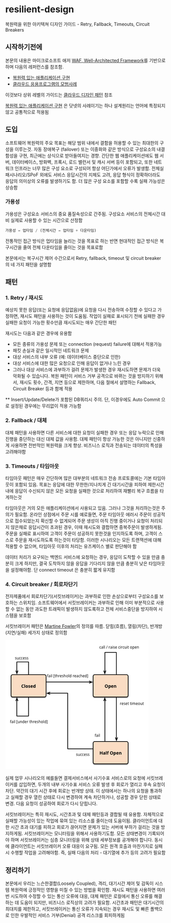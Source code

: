 # resilient-design
복원력을 위한 아키텍쳐 디자인 가이드 - Retry, Fallback, Timeouts, Circuit Breakers

## 시작하기전에

본문의 내용은 마이크로소프트 애저 [WAF, Well-Architected Framework](https://docs.microsoft.com/en-us/azure/architecture/framework/)를 기반으로 하며 다음의 레퍼런스를 참조함. 

- [복원력 있는 애플리케이션 구현](https://docs.microsoft.com/ko-kr/dotnet/architecture/microservices/implement-resilient-applications/)
- [클라우드 응용프로그램의 모범사례](https://docs.microsoft.com/ko-kr/azure/architecture/best-practices/index-best-practices)

이것보다 상위 레벨의 가이드는 [클라우드 디자인 패턴](https://docs.microsoft.com/ko-kr/azure/architecture/patterns/) 참조

[복원력 있는 애플리케이션 구현](https://docs.microsoft.com/ko-kr/dotnet/architecture/microservices/implement-resilient-applications/) 은 닷넷의 사례이기는 하나 설계원리는 언어에 특정되지 않고 공통적으로 적용됨

## 도입

소프트웨어 복원력의 주요 목표는 해당 범위 내에서 결함을 허용할 수 있는 최대한의 구성을 이루는것. 자동 장애복구 (failover) 또는 이중화와 같은 방식으로 구성요소의 내결함성을 구현, 최근에는 상식으로 받아들여지는 경향. 간단한 웹 애플리케이션에도 웹 서버, 데이터베이스, 방화벽, 프록시, 로드 밸런서 및 캐시 서버 등이 포함되고, 또한 네트워크 인프라는 너무 많은 구성 요소로 구성되어 항상 어딘가에서 오류가 발생함. 전체실패시나리오/SPoF 외에도 서비스 응답시간의 지체도 고려, 응답 형식이 정확하더라도 응답의 의미상의 오류를 발생하기도 함. 더 많은 구성 요소를 포함할 수록 실패 가능성은 상승함

### 가용성

가용성은 구성요소 서비스의 중요 품질속성으로 간주됨. 구성요소 서비스의 전체시간 대비 실제로 사용할 수 있는 시간으로 산정함

```javascript
가용성 = 업타임 / (전체시간 = 업타임 + 다운타임)
```

전통적인 접근 방식은 업타임을 늘리는 것을 목표로 하는 반면 현대적인 접근 방식은 복구시간을 줄여 전체 다운타임을 줄이는 것을 목표로함

본문에서는 복구시간 제어 수간으로서 Retry, fallback, timeout 및 circuit breaker 의 네 가지 패턴을 설명함

## 패턴 

### 1. Retry / 재시도

예상치 못한 응답(또는 요청에 응답없음)에 요청을 다시 전송하여 수정할 수 있다고 가정하면, 재시도 패턴을 사용하는 것이 도움됨. 작업이 실패로 표시되기 전에 실패한 경우 실패한 요청이 가능한 횟수만큼 재시도되는 매우 간단한 패턴

재시도는 다음과 같은 경우에 유용함

- 모든 종류의 가용성 문제 또는 connection (request) failure에 대해서 적용가능
- 패킷 손실과 같은 일시적인 네트워크 문제
- 대상 서비스의 내부 오류 (예: 데이터베이스 중단으로 인한)
- 대상 서비스에 대한 많은 요청으로 인해 응답이 없거나 느린 경우
- 그러나 대상 서비스에 과부하가 걸려 문제가 발생한 경우 재시도하면 문제가 더욱 악화될 수 있습니다. 복원 패턴이 서비스 거부 공격으로 바뀌는 것을 방지하기 위해서, 재시도 횟수, 간격, 지연 등으로 제한하며, 다음 절에서 설명하는 Fallback, Circuit Breaker 등과 함께 적용

** Insert/Update/Delete가 포함된 DB쿼리시 주의. 단, 이경우에도 Auto Commit 으로 설정된 경우에는 무리없이 적용 가능함





### 2. Fallback / 대체

대체 패턴을 사용하면 다른 서비스에 대한 요청이 실패한 경우 또는 응답 누락으로 인해 진행을 중단하는 대신 대체 값을 사용함. 대체 패턴이 항상 가능한 것은 아니지만 신중하게 사용하면 전반적인 복원력을 크게 향상. 비즈니스 로직과 전송되는 데이터의 특성을 고려해야함 

### 3. Timeouts / 타임아웃

타임아웃 패턴은 매우 간단하며 많은 대부분의 네트워크 전송 프로토콜에는 기본 타임아웃이 포함되 있음. 목표는 응답에 대한 무한한/지나치게 긴 대기시간을 피하여 제한시간 내에 응답이 수신되지 않은 모든 요청을 실패한 것으로 처리하여 재빨리 복구 흐름을 타게하는것

타임아웃은 거의 모든 애플리케이션에서 사용되고 있음. 그러나 그것을 처리하는것은 주의가 필요함. 온라인 상점에서 주문 시를 예로들면, 주문 타임아웃 에러시 주문이 성공적으로 접수되었는지 확신할 수 없게되어 주문 생성이 아직 진행 중이거나 요청이 처리되지 않은채로 응답시간이 초과된 경우, 이때 재시도와 결합하면 중복주문이 발생하게됨. 주문을 실패로 표시하여 고객이 주문이 성공하지 못한것을 인지하도록 하며, 고객이 스스로 주문을 재시도하도록 하는것이 타당함. 이러한 시나리오는 모든 트랜잭션에 대해 적용할 수 없으며, 타임아웃 이후의 처리는 유즈케이스 별로 판단해야 함

데이터 처리가 요구되는 백엔드 서비스에 요청하는 경우, 응답이 도착할 수 있을 만큼 충분히 크게 하지만, 결국 도착하지 않을 응답을 기다리지 않을 만큼 충분히 낮은 타임아웃을 설정해야함. 단 connect timeout 은 충분히 짧게 유지함

### 4. Circuit breaker / 회로차단기

전자제품에서 회로차단기(서킷브레이커)는 과부하로 인한 손상으로부터 구성요소를 보호하는 스위치임. 소프트웨어에서 서킷브레이커는 과부하로 인해 이미 부분적으로 사용할 수 없는 동안 과도한 트래픽이 발생하지 않도록하고 전체 서비스중단을 방지하여 시스템을 보호함

서킷브레이커 패턴은 [Martine Fowler](https://martinfowler.com/bliki/CircuitBreaker.html)의 정의를 따름. 닫힘(흐름), 열림(차단), 반개방(지연/실패) 세가지 상태로 정의함

![State of Circuit Breakers](images/martinfowler_state.png)

실제 업무 시나리오의 예를들면 결제서비스에서 사기수표 서비스로의 요청에 서킷브레이커를 삽입하면, 두개의 내부 사기수표 서비스 오류 발생 후 회로가 열리고 후속 요청이 차단. 약간의 대기 시간 후에 회로는 반개방 상태. 이 상태에서는 하나의 요청을 통과하고 실패할 경우 열린 상태로 다시 변경하여 계속 차단하거나, 성공할 경우 닫힌 상태로 변경. 다음 요청이 성공하여 회로가 다시 닫힙니다.

서킷브레이커는 특히 재시도, 시간초과 및 대체 패턴등과 결합될 때 유용함. 자체적으로 실패할 가능성이 있는 작업에 묶여 있는 리소스를 줄이는데 도움이됨. 클라이언트에 대한 시간 초과 대기를 피하고 회로가 끊어지면 문제가 있는 서버에 부하가 걸리는 것을 방지하게됨. 서킷브레이커는 모니터링을 위해서 사용하기도함. 모든 상태변경이 기록되어야 하며 서킷브레이커는 심층 모니터링을 위해 상태 세부정보를 공개해야 합니다. 동시에 클라이언트는 서킷브레이커 오류 대응이 요구됨. 모든 원격 호출과 마찬가지로 실패시 수행할 작업을 고려해야함. 즉, 실패 다음의 처리 - 대기열에 추가 등의 고려가 필요함


## 정리하기

본문에서 우리는 느슨한결합(Loosely Coupled), 격리, 대기시간 제어 및 감독이 시스템 복원력에 긍정적인 영향을 미칠 수 있는 방법을 확인함. 재시도 패턴을 사용하면 여러 번 시도하여 수정할 수 있는 통신 오류에 대응, 대체 패턴은 로컬에서 통신 오류를 해결하는 데 도움이 되지만, 비즈니스 로직상의 고려가 필요함. 시간초과 패턴은 대기시간의 최대치를 제한하고, 서킷브레이커는 통신 오류가 지속되는 경우 재시도 및 빠른 폴백으로 인한 우발적인 서비스 거부(Denial) 공격 리스크를 회피하게됨
